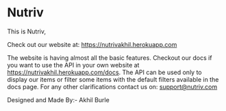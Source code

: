 # Nutriv

This is Nutriv,

Check out our website at: https://nutrivakhil.herokuapp.com

The website is having almost all the basic features. Checkout our docs if you want to use the API in your own website at https://nutrivakhil.herokuapp.com/docs.
The API can be used only to display our items or filter some items with the default filters available in the docs page.
For any other clarifications contact us on: support@nutriv.com

Designed and Made By:- Akhil Burle
